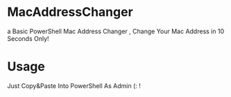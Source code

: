 # MacAddressChanger
a Basic PowerShell Mac Address Changer , Change Your Mac Address in 10 Seconds Only!
# Usage
Just Copy&Paste Into PowerShell As Admin (: !
